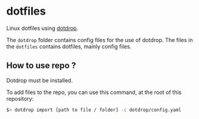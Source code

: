 # dotfiles

Linux dotfiles using [dotdrop](https://dotdrop.readthedocs.io/en/latest/).

The `dotdrop` folder contains config files for the use of dotdrop. The files in the `dotfiles` contains dotfiles, mainly config files.

## How to use repo ?

Dotdrop must be installed.

To add files to the repo, you can use this command, at the root of this repository:
```sh
$> dotdrop import [path to file / folder] -c dotdrop/config.yaml
```

